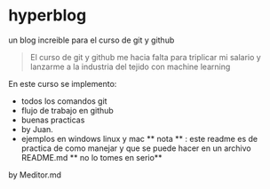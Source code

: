 # hyperblog
un blog increible para el curso de git y github
>El curso de git y github me hacia falta para triplicar mi salario y lanzarme a la industria del tejido con machine learning

En este curso se implemento:
* todos los comandos git
* flujo de trabajo en github
* buenas practicas
* by Juan.
* ejemplos en windows linux y mac
** nota ** : este readme es de practica de como manejar y que se puede hacer en un archivo README.md ** no lo tomes en serio**

by Meditor.md
